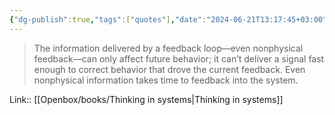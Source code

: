 ```yaml
---
{"dg-publish":true,"tags":["quotes"],"date":"2024-06-21T13:17:45+03:00","title":"feedback loop can only affect future behavior","aliases":"feedback loop can only affect future behavior","dg-path":"/quotes/202406211317.md","permalink":"/quotes/202406211317/","dgPassFrontmatter":true}
---
```



> The information delivered by a feedback loop—even nonphysical feedback—can only affect future behavior; it can’t deliver a signal fast enough to correct behavior that drove the current feedback. Even nonphysical information takes time to feedback into the system.

Link:: [[Openbox/books/Thinking in systems|Thinking in systems]]

